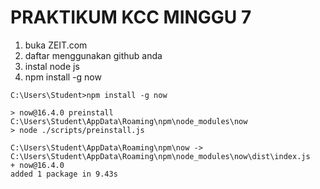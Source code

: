 # PRAKTIKUM KCC MINGGU 7

1. buka ZEIT.com
2. daftar menggunakan github anda
3. instal node js
4. npm install -g now
```
C:\Users\Student>npm install -g now

> now@16.4.0 preinstall C:\Users\Student\AppData\Roaming\npm\node_modules\now
> node ./scripts/preinstall.js

C:\Users\Student\AppData\Roaming\npm\now -> C:\Users\Student\AppData\Roaming\npm\node_modules\now\dist\index.js
+ now@16.4.0
added 1 package in 9.43s
```
